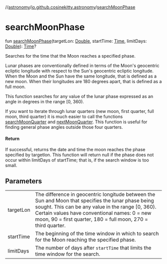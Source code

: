 //[astronomy](../../index.md)/[io.github.cosinekitty.astronomy](index.md)/[searchMoonPhase](search-moon-phase.md)

# searchMoonPhase

fun [searchMoonPhase](search-moon-phase.md)(targetLon: [Double](https://kotlinlang.org/api/latest/jvm/stdlib/kotlin/-double/index.html), startTime: [Time](-time/index.md), limitDays: [Double](https://kotlinlang.org/api/latest/jvm/stdlib/kotlin/-double/index.html)): [Time](-time/index.md)?

Searches for the time that the Moon reaches a specified phase.

Lunar phases are conventionally defined in terms of the Moon's geocentric ecliptic longitude with respect to the Sun's geocentric ecliptic longitude. When the Moon and the Sun have the same longitude, that is defined as a new moon. When their longitudes are 180 degrees apart, that is defined as a full moon.

This function searches for any value of the lunar phase expressed as an angle in degrees in the range [0, 360).

If you want to iterate through lunar quarters (new moon, first quarter, full moon, third quarter) it is much easier to call the functions [searchMoonQuarter](search-moon-quarter.md) and [nextMoonQuarter](next-moon-quarter.md). This function is useful for finding general phase angles outside those four quarters.

#### Return

If successful, returns the date and time the moon reaches the phase specified by targetlon. This function will return null if the phase does not occur within limitDays of startTime; that is, if the search window is too small.

## Parameters

| | |
|---|---|
| targetLon | The difference in geocentric longitude between the Sun and Moon     that specifies the lunar phase being sought. This can be any value     in the range [0, 360).  Certain values have conventional names:     0 = new moon, 90 = first quarter, 180 = full moon, 270 = third quarter. |
| startTime | The beginning of the time window in which to search for the Moon reaching the specified phase. |
| limitDays | The number of days after `startTime` that limits the time window for the search. |
